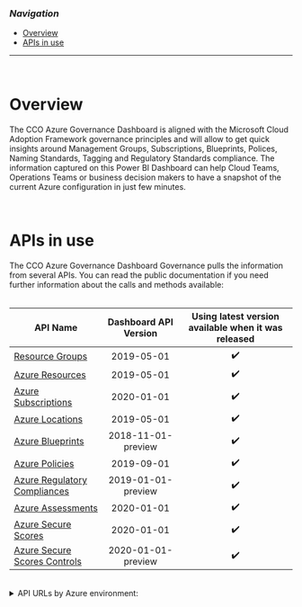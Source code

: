 ### _Navigation_

- [Overview](#overview)
- [APIs in use](#apis-in-use)

---

<br>

# Overview

The CCO Azure Governance Dashboard is aligned with the Microsoft Cloud Adoption Framework governance principles and will allow to get quick insights around Management Groups, Subscriptions, Blueprints, Polices, Naming Standards, Tagging and Regulatory Standards compliance. The information captured on this Power BI Dashboard can help Cloud Teams, Operations Teams or business decision makers to have a snapshot of the current Azure configuration in just few minutes.

<br>

# APIs in use

The CCO Azure Governance Dashboard Governance pulls the information from several APIs. You can read the public documentation if you need further information about the calls and methods available:
<br><br>

| API Name| Dashboard API Version | Using latest version available when it was released|
| --- | :---: | :---: |
| [Resource Groups][ResourceGroups]  |2019-05-01 | :heavy_check_mark:|
| [Azure Resources][AzureResources]  |2019-05-01 |:heavy_check_mark:|
| [Azure Subscriptions][AzureSubscriptions]  |2020-01-01 |:heavy_check_mark:|
| [Azure Locations][AzureLocations]  |2019-05-01 |:heavy_check_mark:|
| [Azure Blueprints][AzureBlueprints]  |2018-11-01-preview |:heavy_check_mark:|
| [Azure Policies][AzurePolicies]  |2019-09-01 |:heavy_check_mark:|
| [Azure Regulatory Compliances][AzureRegulatoryCompliances]  |2019-01-01-preview |:heavy_check_mark:|
| [Azure Assessments][AzureAssessments]  |2020-01-01 |:heavy_check_mark:|
| [Azure Secure Scores][AzureSecureScores] |2020-01-01 |:heavy_check_mark:|
| [Azure Secure Scores Controls][AzureSecureScoresControls] |2020-01-01-preview |:heavy_check_mark:|

<br>

<details>
<summary>
    API URLs by Azure environment:
</summary>


| API Name| API URL | Environment|
|--- |--- |--- |
| Management |https://management.azure.com/|Global|
| Management |https://management.usgovcloudapi.net/|US Government|
| Management |https://management.chinacloudapi.cn/|China|
</details>

<!-- Docs -->
[ResourceGroups]: <https://learn.microsoft.com/en-us/rest/api/resources/resource-groups>
[AzureResources]: <https://learn.microsoft.com/en-us/rest/api/resources/resources>
[AzureSubscriptions]: <https://docs.microsoft.com/en-us/rest/api/resources/subscriptions>
[AzureLocations]: <https://learn.microsoft.com/en-us/rest/api/resources/subscriptions/list-locations>
[AzureBlueprints]: <https://learn.microsoft.com/en-us/rest/api/blueprints>
[AzurePolicies]: <https://learn.microsoft.com/en-us/rest/api/policy/>
[AzureRegulatoryCompliances]: <https://learn.microsoft.com/en-us/rest/api/defenderforcloud/regulatory-compliance-standards>
[AzureAssessments]: <https://learn.microsoft.com/es-es/rest/api/defenderforcloud/assessments/list>
[AzureSecureScores]: <https://learn.microsoft.com/en-us/rest/api/defenderforcloud/secure-scores>
[AzureSecureScoresControls]: <https://learn.microsoft.com/en-us/rest/api/defenderforcloud/secure-score-controls>

<!-- Images -->

<!-- References -->
